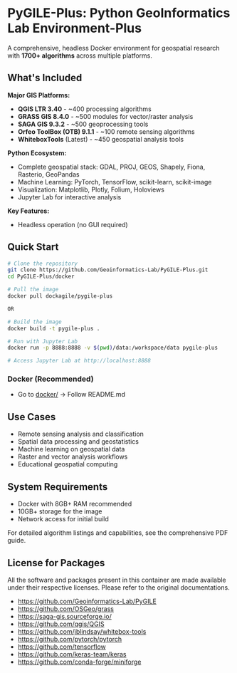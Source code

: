 # PyGILE-Plus: Python GeoInformatics Lab Environment-Plus

A comprehensive, headless Docker environment for geospatial research with **1700+ algorithms** across multiple platforms.

## What's Included

**Major GIS Platforms:**
- **QGIS LTR 3.40** - ~400 processing algorithms
- **GRASS GIS 8.4.0** - ~500 modules for vector/raster analysis
- **SAGA GIS 9.3.2** - ~500 geoprocessing tools
- **Orfeo ToolBox (OTB) 9.1.1** - ~100 remote sensing algorithms
- **WhiteboxTools** (Latest) - ~450 geospatial analysis tools

**Python Ecosystem:**
- Complete geospatial stack: GDAL, PROJ, GEOS, Shapely, Fiona, Rasterio, GeoPandas
- Machine Learning: PyTorch, TensorFlow, scikit-learn, scikit-image
- Visualization: Matplotlib, Plotly, Folium, Holoviews
- Jupyter Lab for interactive analysis

**Key Features:**
- Headless operation (no GUI required)


## Quick Start

```bash
# Clone the repository
git clone https://github.com/Geoinformatics-Lab/PyGILE-Plus.git
cd PyGILE-Plus/docker

# Pull the image
docker pull dockagile/pygile-plus

OR

# Build the image
docker build -t pygile-plus .

# Run with Jupyter Lab
docker run -p 8888:8888 -v $(pwd)/data:/workspace/data pygile-plus

# Access Jupyter Lab at http://localhost:8888
```

### Docker (Recommended)
- Go to [docker/](https://github.com/Geoinformatics-Lab/PyGILE-Plus/tree/main/docker) → Follow README.md


## Use Cases

- Remote sensing analysis and classification
- Spatial data processing and geostatistics
- Machine learning on geospatial data
- Raster and vector analysis workflows
- Educational geospatial computing

## System Requirements

- Docker with 8GB+ RAM recommended
- 10GB+ storage for the image
- Network access for initial build

For detailed algorithm listings and capabilities, see the comprehensive PDF guide.

## License for Packages
All the software and packages present in this container are made available under their respective licenses. Please refer to the original documentations.

- https://github.com/Geoinformatics-Lab/PyGILE
- https://github.com/OSGeo/grass
- https://saga-gis.sourceforge.io/
- https://github.com/qgis/QGIS
- https://github.com/jblindsay/whitebox-tools
- https://github.com/pytorch/pytorch
- https://github.com/tensorflow
- https://github.com/keras-team/keras
- https://github.com/conda-forge/miniforge
